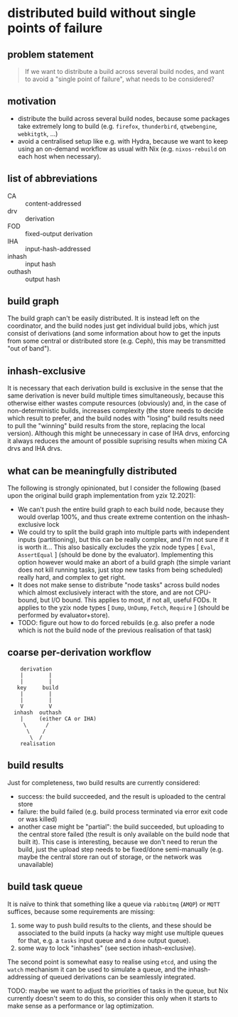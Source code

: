 # distributed build without single points of failure

## problem statement
> If we want to distribute a build across several build nodes, and want to avoid
> a "single point of failure", what needs to be considered?

## motivation

* distribute the build across several build nodes, because some packages take
  extremely long to build
  (e.g. `firefox`, `thunderbird`, `qtwebengine`, `webkitgtk`, ...)
* avoid a centralised setup like e.g. with Hydra, because we want to keep using
  an on-demand workflow as usual with Nix
  (e.g. `nixos-rebuild` on each host when necessary).

## list of abbreviations

<dl>
  <dt>CA</dt>		<dd>content-addressed</dd>
  <dt>drv</dt>		<dd>derivation</dd>
  <dt>FOD</dt>		<dd>fixed-output derivation</dd>
  <dt>IHA</dt>		<dd>input-hash-addressed</dd>
  <dt>inhash</dt>	<dd>input hash</dd>
  <dt>outhash</dt>	<dd>output hash</dd>
</dl>

## build graph

The build graph can't be easily distributed. It is instead left on the coordinator,
and the build nodes just get individual build jobs, which just consist of
derivations (and some information about how to get the inputs from some central
or distributed store (e.g. Ceph), this may be transmitted "out of band").

## inhash-exclusive

It is necessary that each derivation build is exclusive in the sense that
the same derivation is never build multiple times simultaneously, because
this otherwise either wastes compute resources (obviously) and, in the case
of non-deterministic builds, increases complexity
(the store needs to decide which result to prefer, and the build nodes with
"losing" build results need to pull the "winning" build results from the store,
replacing the local version). Although this might be unnecessary in case
of IHA drvs, enforcing it always reduces the amount of possible suprising
results when mixing CA drvs and IHA drvs.

## what can be meaningfully distributed

The following is strongly opinionated, but I consider the following
(based upon the original build graph implementation from yzix 12.2021):
* We can't push the entire build graph to each build node, because they would
  overlap 100%, and thus create extreme contention on the inhash-exclusive lock
* We could try to split the build graph into multiple parts with independent
  inputs (partitioning), but this can be really complex, and I'm not sure
  if it is worth it... This also basically excludes the yzix node types
  [ `Eval`, `AssertEqual` ] (should be done by the evaluator).
  Implementing this option however would make an abort of a build graph
  (the simple variant does not kill running tasks,
  just stop new tasks from being scheduled) really hard, and complex to get right.
* It does not make sense to distribute "node tasks" across build nodes which
  almost exclusively interact with the store, and are not CPU-bound, but I/O bound.
  This applies to most, if not all, useful FODs. It applies to the yzix node types
  [ `Dump`, `UnDump`, `Fetch`, `Require` ] (should be performed by evaluator+store).
* TODO: figure out how to do forced rebuilds (e.g. also prefer a node which is not
  the build node of the previous realisation of that task)

## coarse per-derivation workflow

```
    derivation
    |        |
    |        |
   key     build
    |        |
    |        |
    V        V
  inhash  outhash
    |     (either CA or IHA)
     \      /
      \    /
       \  /
    realisation
```

## build results

Just for completeness, two build results are currently considered:

* success: the build succeeded, and the result is uploaded to the central store
* failure: the build failed (e.g. build process terminated via error exit code or was killed)
* another case might be "partial": the build succeeded, but uploading to the
  central store failed (the result is only available on the build node that built it).
  This case is interesting, because we don't need to rerun the build, just the upload step
  needs to be fixed/done semi-manually (e.g. maybe the central store ran out of storage,
  or the network was unavailable)

## build task queue

It is naïve to think that something like a queue via `rabbitmq` (`AMQP`) or `MQTT`
suffices, because some requirements are missing:

1. some way to push build results to the clients, and these should be associated
  to the build inputs (a hacky way might use multiple queues for that, e.g.
  a `tasks` input queue and a `done` output queue).
2. some way to lock "inhashes" (see section inhash-exclusive).

The second point is somewhat easy to realise using `etcd`, and using the `watch`
mechanism it can be used to simulate a queue, and the inhash-addressing of
queued derivations can be seamlessly integrated.

TODO: maybe we want to adjust the priorities of tasks in the queue, but Nix currently
doesn't seem to do this, so consider this only when it starts to make sense as a
performance or lag optimization.
